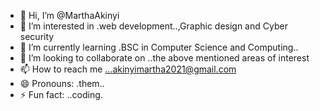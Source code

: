 - 👋 Hi, I’m @MarthaAkinyi
- 👀 I’m interested in .web development..,Graphic design and Cyber security
- 🌱 I’m currently learning .BSC in Computer Science and Computing..
- 💞️ I’m looking to collaborate on ..the above mentioned areas of interest
- 📫 How to reach me ...akinyimartha2021@gmail.com 
- 😄 Pronouns: .them..
- ⚡ Fun fact: ..coding.

<!---
MarthaAkinyi/MarthaAkinyi is a ✨ special ✨ repository because its `README.md` (this file) appears on your GitHub profile.
You can click the Preview link to take a look at your changes.
--->
